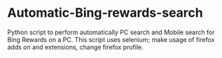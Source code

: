 # Automatic-Bing-rewards-search
Python script to perform automatically PC search and Mobile search for Bing Rewards on a PC. This script uses selenium; make usage of firefox adds on and extensions, change firefox profile.
